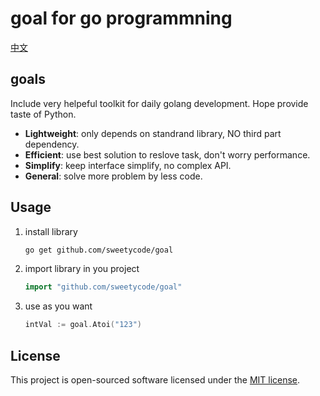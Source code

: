 # goal for go programmning

[中文](/README_cn.md)

## goals

Include very helpeful toolkit for daily golang development. Hope provide taste of Python.

- **Lightweight**: only depends on standrand library, NO third part dependency.
- **Efficient**: use best solution to reslove task, don't worry performance.
- **Simplify**: keep interface simplify, no complex API.
- **General**: solve more problem by less code.

## Usage

1. install library

    ```bash
    go get github.com/sweetycode/goal
    ```

2. import library in you project

    ```go
    import "github.com/sweetycode/goal"
    ```

3. use as you want

    ```go
    intVal := goal.Atoi("123")
    ```

## License

This project is open-sourced software licensed under the [MIT license](https://opensource.org/licenses/MIT).
